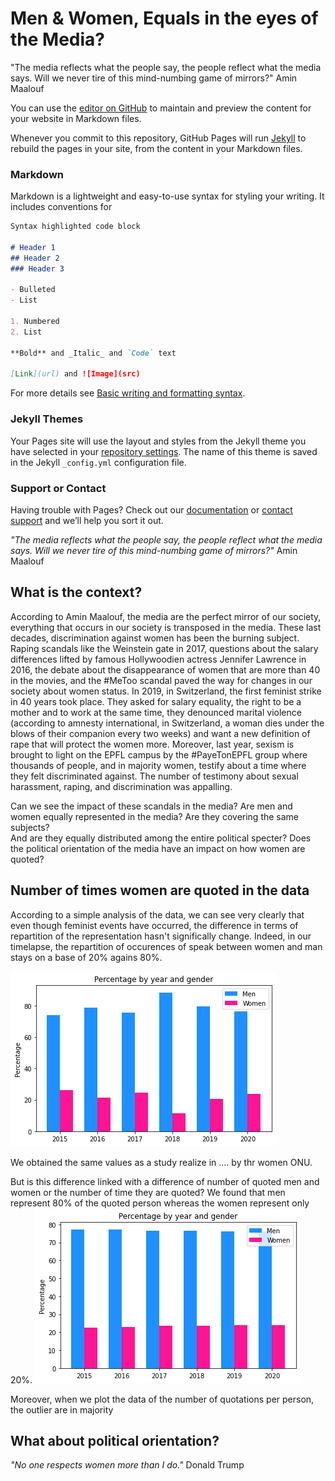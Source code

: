 # Men & Women, Equals in the eyes of the Media?

"The media reflects what the people say, the people reflect what the media says. Will we never tire of this mind-numbing game of mirrors?"
Amin Maalouf


You can use the [editor on GitHub](https://github.com/PrunelleLM/Adata_scientists_project/edit/gh-pages/index.md) to maintain and preview the content for your website in Markdown files.

Whenever you commit to this repository, GitHub Pages will run [Jekyll](https://jekyllrb.com/) to rebuild the pages in your site, from the content in your Markdown files.

### Markdown

Markdown is a lightweight and easy-to-use syntax for styling your writing. It includes conventions for

```markdown
Syntax highlighted code block

# Header 1
## Header 2
### Header 3

- Bulleted
- List

1. Numbered
2. List

**Bold** and _Italic_ and `Code` text

[Link](url) and ![Image](src)
```

For more details see [Basic writing and formatting syntax](https://docs.github.com/en/github/writing-on-github/getting-started-with-writing-and-formatting-on-github/basic-writing-and-formatting-syntax).

### Jekyll Themes

Your Pages site will use the layout and styles from the Jekyll theme you have selected in your [repository settings](https://github.com/PrunelleLM/Adata_scientists_project/settings/pages). The name of this theme is saved in the Jekyll `_config.yml` configuration file.

### Support or Contact

Having trouble with Pages? Check out our [documentation](https://docs.github.com/categories/github-pages-basics/) or [contact support](https://support.github.com/contact) and we’ll help you sort it out.

_"The media reflects what the people say, the people reflect what the media says. Will we never tire of this mind-numbing game of mirrors?"_
Amin Maalouf
## What is the context?
According to Amin Maalouf, the media are the perfect mirror of our society, everything that occurs in our society is transposed in the media. 
These last decades, discrimination against women has been the burning subject. Raping scandals like the Weinstein gate in 2017, questions about the salary differences lifted by famous Hollywoodien actress Jennifer Lawrence in 2016, the debate about the disappearance of women that are more than 40 in the movies, and the #MeToo scandal paved the way for changes in our society about women status. In 2019, in Switzerland, the first feminist strike in 40 years took place. They asked for salary equality, the right to be a mother and to work at the same time, they denounced marital violence (according to amnesty international, in Switzerland, a woman dies under the blows of their companion every two weeks) and want a new definition of rape that will protect the women more. Moreover, last year, sexism is brought to light on the EPFL campus by the #PayeTonEPFL group where thousands of people, and in majority women, testify about a time where they felt discriminated against. The number of testimony about sexual harassment, raping, and discrimination was appalling. 
 
Can we see the impact of these scandals in the media? Are men and women equally represented in the media? Are they covering the same subjects?  
And are they equally distributed among the entire political specter? Does the political orientation of the media have an impact on how women are quoted?
 
## Number of times women are quoted in the data
 According to a simple analysis of the data, we can see very clearly that even though feminist events have occurred, the difference in terms of repartition of the representation hasn't significally change. Indeed, in our timelapse, the repartition of occurences of speak between women and man stays on a base of 20% agains 80%.

![Percentage_global_gender.png](https://github.com/PrunelleLM/Adata_scientists_project/blob/gh-pages/Percentage_global_gender.png)

We obtained the same values as a study realize in .... by thr women ONU.

But is this difference linked with a difference of number of quoted men and women or the number of time they are quoted?
We found that men represent 80% of the quoted person whereas the women represent only 20%.
![Percentage_global_peok.png](https://github.com/PrunelleLM/Adata_scientists_project/blob/gh-pages/Percentage_global_peok.png)

Moreover, when we plot the data of the number of quotations per person, the outlier are in majority 



## What about political orientation?
_"No one respects women more than I do."_ Donald Trump
 

